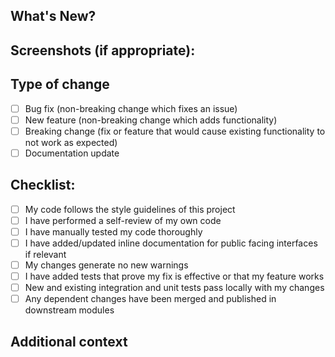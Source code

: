 <!-- You can erase any parts of this template not applicable to your Pull Request. -->

## What's New?

<!-- Please include a summary of the changes and the related feature/issue. Please also include relevant motivation and context. List any dependencies that are required for this change. -->

## Screenshots (if appropriate):

<!-- Please attach any screenshots that would help illustrate the changes. -->

## Type of change

- [ ] Bug fix (non-breaking change which fixes an issue)
- [ ] New feature (non-breaking change which adds functionality)
- [ ] Breaking change (fix or feature that would cause existing functionality to not work as expected)
- [ ] Documentation update

## Checklist:

- [ ] My code follows the style guidelines of this project
- [ ] I have performed a self-review of my own code
- [ ] I have manually tested my code thoroughly
- [ ] I have added/updated inline documentation for public facing interfaces if relevant
- [ ] My changes generate no new warnings
- [ ] I have added tests that prove my fix is effective or that my feature works
- [ ] New and existing integration and unit tests pass locally with my changes
- [ ] Any dependent changes have been merged and published in downstream modules

## Additional context

<!-- Add any other context or screenshots about the pull request here. -->

